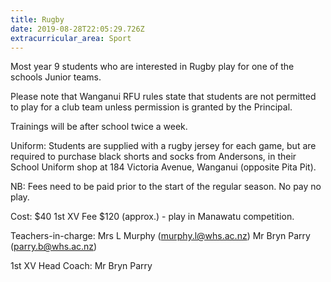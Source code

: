 ```yaml
---
title: Rugby
date: 2019-08-28T22:05:29.726Z
extracurricular_area: Sport
---
```

Most year 9 students who are interested in Rugby play for one of the schools Junior teams.

Please note that Wanganui RFU rules state that students are not permitted to play for a club team unless permission is granted by the Principal.

Trainings will be after school twice a week.

Uniform: Students are supplied with a rugby jersey for each game, but are required to purchase black shorts and socks from Andersons, in their School Uniform shop at 184 Victoria Avenue, Wanganui (opposite Pita Pit).

NB: Fees need to be paid prior to the start of the regular season. No pay no play.

Cost: $40
            1st XV Fee $120 (approx.) - play in Manawatu competition.

Teachers-in-charge: 
Mrs L Murphy (murphy.l@whs.ac.nz)
Mr Bryn Parry (parry.b@whs.ac.nz)

1st XV Head Coach:  Mr Bryn Parry 
